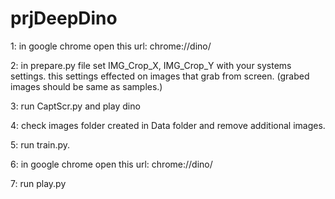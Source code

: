 # prjDeepDino

1: in google chrome open this url: chrome://dino/

2: in prepare.py file set IMG_Crop_X, IMG_Crop_Y with your systems settings. this settings effected on images that grab from screen. (grabed images should be same as samples.)

3: run CaptScr.py and play dino 

4: check images folder created in Data folder and remove additional images.

5: run train.py.

6: in google chrome open this url: chrome://dino/

7: run play.py

